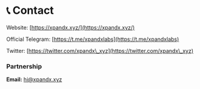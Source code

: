 # 📞 Contact

Website: [https://xpandx.xyz/](https://xpandx.xyz/)

Official Telegram: [https://t.me/xpandxlabs](https://t.me/xpandxlabs)

Twitter: [https://twitter.com/xpandx\_xyz](https://twitter.com/xpandx\_xyz)

### Partnership&#x20;

**Email:** [hi@xpandx.xyz](mailto:hello@xpandx.xyz) &#x20;





